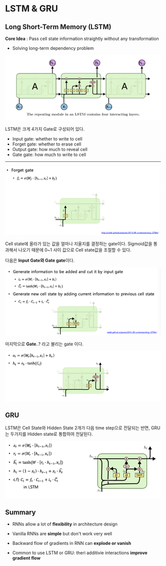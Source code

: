 # LSTM & GRU

## Long Short-Term Memory (LSTM)

**Core Idea** : Pass cell state information straightly without any transformation

- Solving long-term dependency problem

![Screen Shot 2021-09-10 at 11.42.14 PM](../../assets/images/nlp-04-01.png)

LSTM은 크게 4가지 Gate로 구성되어 있다.

- Input gate: whether to write to cell
- Forget gate: whether to erase cell
- Output gate: how much to reveal cell
- Gate gate: how much to write to cell

---

![Screen Shot 2021-09-10 at 11.46.55 PM](../../assets/images/nlp-04-02.png)

Cell state에 올라가 있는 값을 얼마나 지울지를 결정하는 gate이다. Sigmoid값을 통과해서 나오기 때문에 0~1 사이 값으로 Cell state값을 조절할 수 있다.

다음은 **Input Gate와 Gate gate**이다.

![Screen Shot 2021-09-10 at 11.58.52 PM](../../assets/images/nlp-04-03.png)

마지막으로 **Gate**..? 라고 불리는 gate 이다.

![Screen Shot 2021-09-11 at 12.05.08 AM](../../assets/images/nlp-04-04.png)

## GRU

LSTM은 Cell State와 Hidden State 2개가 다음 time step으로 전달되는 반면, GRU는 두가지를 Hidden state로 통합하여 전달된다.

![Screen Shot 2021-09-11 at 12.18.03 AM](../../assets/images/nlp-04-05.png)

## Summary

- RNNs allow a lot of **flexibility** in architecture design
- Vanilla RNNs are **simple** but don't work very well
- Backward flow of gradients in RNN can **explode or vanish**

- Common to use LSTM or GRU: theri additivie interactions **improve gradient flow**


